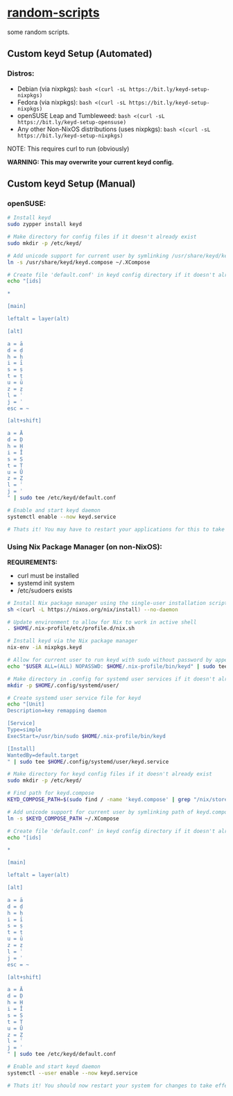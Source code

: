 
# [random-scripts](https://github.com/amjadodeh/random-scripts)

some random scripts. 

## Custom keyd Setup (Automated)

### Distros:

- Debian (via nixpkgs): `bash <(curl -sL https://bit.ly/keyd-setup-nixpkgs)`
- Fedora (via nixpkgs): `bash <(curl -sL https://bit.ly/keyd-setup-nixpkgs)`
- openSUSE Leap and Tumbleweed: `bash <(curl -sL https://bit.ly/keyd-setup-opensuse)`
- Any other Non-NixOS distributions (uses nixpkgs): `bash <(curl -sL https://bit.ly/keyd-setup-nixpkgs)`

NOTE: This requires curl to run (obviously)

**WARNING: This may overwrite your current keyd config.**

## Custom keyd Setup (Manual)

### openSUSE:

```bash
# Install keyd
sudo zypper install keyd

# Make directory for config files if it doesn't already exist
sudo mkdir -p /etc/keyd/

# Add unicode support for current user by symlinking /usr/share/keyd/keyd.compose to ~/.XCompose
ln -s /usr/share/keyd/keyd.compose ~/.XCompose

# Create file 'default.conf' in keyd config directory if it doesn't already exist and write to that file
echo "[ids]

*

[main]

leftalt = layer(alt)

[alt]

a = ā
d = ḍ
h = ḥ
i = ī
s = ṣ
t = ṭ
u = ū
z = ẓ
l = ʿ
j = ʾ
esc = ~

[alt+shift]

a = Ā
d = Ḍ
h = Ḥ
i = Ī
s = Ṣ
t = Ṭ
u = Ū
z = Ẓ
l = ʿ
j = ʾ
" | sudo tee /etc/keyd/default.conf

# Enable and start keyd daemon
systemctl enable --now keyd.service

# Thats it! You may have to restart your applications for this to take effect.
```

### Using Nix Package Manager (on non-NixOS):

**REQUIREMENTS:**
- curl must be installed
- systemd init system
- /etc/sudoers exists

```bash
# Install Nix package manager using the single-user installation script (assuming its not already installed)
sh <(curl -L https://nixos.org/nix/install) --no-daemon

# Update environment to allow for Nix to work in active shell
. $HOME/.nix-profile/etc/profile.d/nix.sh

# Install keyd via the Nix package manager
nix-env -iA nixpkgs.keyd

# Allow for current user to run keyd with sudo without password by appending a line to /etc/sudoers
echo "$USER ALL=(ALL) NOPASSWD: $HOME/.nix-profile/bin/keyd" | sudo tee -a /etc/sudoers

# Make directory in .config for systemd user services if it doesn't already exist
mkdir -p $HOME/.config/systemd/user/

# Create systemd user service file for keyd
echo "[Unit]
Description=key remapping daemon

[Service]
Type=simple
ExecStart=/usr/bin/sudo $HOME/.nix-profile/bin/keyd

[Install]
WantedBy=default.target
" | sudo tee $HOME/.config/systemd/user/keyd.service

# Make directory for keyd config files if it doesn't already exist
sudo mkdir -p /etc/keyd/

# Find path for keyd.compose
KEYD_COMPOSE_PATH=$(sudo find / -name 'keyd.compose' | grep "/nix/store/.*$($HOME/.nix-profile/bin/keyd -v | grep -oP 'v\K[0-9.]+')/share/keyd/keyd.compose")

# Add unicode support for current user by symlinking path of keyd.compose to ~/.XCompose
ln -s $KEYD_COMPOSE_PATH ~/.XCompose

# Create file 'default.conf' in keyd config directory if it doesn't already exist and write to that file
echo "[ids]

*

[main]

leftalt = layer(alt)

[alt]

a = ā
d = ḍ
h = ḥ
i = ī
s = ṣ
t = ṭ
u = ū
z = ẓ
l = ʿ
j = ʾ
esc = ~

[alt+shift]

a = Ā
d = Ḍ
h = Ḥ
i = Ī
s = Ṣ
t = Ṭ
u = Ū
z = Ẓ
l = ʿ
j = ʾ
" | sudo tee /etc/keyd/default.conf

# Enable and start keyd daemon
systemctl --user enable --now keyd.service

# Thats it! You should now restart your system for changes to take effect.
```


